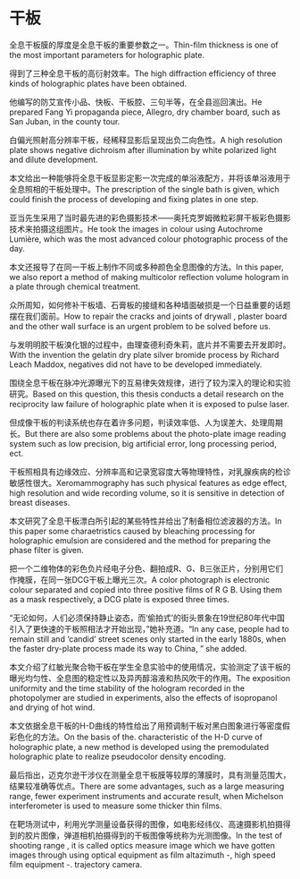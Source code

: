 # 干板

<p><span class="chinese">全息干板膜的厚度是全息干板的重要参数之一。</span><span class="english">Thin-film thickness is one of the most important parameters for holographic plate.</span></p>

<p><span class="chinese">得到了三种全息干板的高衍射效率。</span><span class="english">The high diffraction efficiency of three kinds of holographic plates have been obtained.</span></p>

<p><span class="chinese">他编写的防艾宣传小品、快板、干板腔、三句半等，在全县巡回演出。</span><span class="english">He prepared Fang Yi propaganda piece, Allegro, dry chamber board, such as San Juban, in the county tour.</span></p>

<p><span class="chinese">白偏光照射高分辨率干板，经稀释显影后呈现出负二向色性。</span><span class="english">A high resolution plate shows negative dichroism after illumination by white polarized light and dilute development.</span></p>

<p><span class="chinese">本文给出一种能够将全息干板显影定影一次完成的单浴液配方，并将该单浴液用于全息照相的干板处理中。</span><span class="english">The prescription of the single bath is given, which could finish the process of developing and fixing plates in one step.</span></p>

<p><span class="chinese">亚当先生采用了当时最先进的彩色摄影技术——奥托克罗姆微粒彩屏干板彩色摄影技术来拍摄这组图片。</span><span class="english">He took the images in colour using Autochrome Lumière, which was the most advanced colour photographic process of the day.</span></p>

<p><span class="chinese">本文还报导了在同一干板上制作不同或多种颜色全息图像的方法。</span><span class="english">In this paper, we also report a method of making multicolor reflection volume hologram in a plate through chemical treatment.</span></p>

<p><span class="chinese">众所周知，如何修补干板墙、石膏板的接缝和各种墙面破损是一个日益重要的话题摆在我们面前。</span><span class="english">How to repair the cracks and joints of drywall , plaster board and the other wall surface is an urgent problem to be solved before us.</span></p>

<p><span class="chinese">与发明明胶干板溴化银的过程中，由理查德利奇朱莉，底片并不需要去开发即时。</span><span class="english">With the invention the gelatin dry plate silver bromide process by Richard Leach Maddox, negatives did not have to be developed immediately.</span></p>

<p><span class="chinese">围绕全息干板在脉冲光源曝光下的互易律失效规律，进行了较为深入的理论和实验研究。</span><span class="english">Based on this question, this thesis conducts a detail research on the reciprocity law failure of holographic plate when it is exposed to pulse laser.</span></p>

<p><span class="chinese">但成像干板的判读系统也存在着许多问题，判读效率低、人为误差大、处理周期长。</span><span class="english">But there are also some problems about the photo-plate image reading system such as low precision, big artificial error, long processing period, ect.</span></p>

<p><span class="chinese">干板照相具有边缘效应、分辨率高和记录宽容度大等物理特性，对乳腺疾病的检诊敏感性很大。</span><span class="english">Xeromammography has such physical features as edge effect, high resolution and wide recording volume, so it is sensitive in detection of breast diseases.</span></p>

<p><span class="chinese">本文研究了全息干板漂白所引起的某些特性并给出了制备相位滤波器的方法。</span><span class="english">In this paper some charaetristics caused by bleaching processing for holographic emulsion are considered and the method for preparing the phase filter is given.</span></p>

<p><span class="chinese">把一个二维物体的彩色负片经电子分色、翻拍成R、G、B三张正片，分别用它们作掩膜，在同一张DCG干板上曝光三次。</span><span class="english">A color photograph is electronic colour separated and copied into three positive films of R G B. Using them as a mask respectively, a DCG plate is exposed three times.</span></p>

<p><span class="chinese">“无论如何，人们必须保持静止姿态，而‘偷拍式’的街头景象在19世纪80年代中国引入了更快速的干板照相法才开始出现，”她补充道。</span><span class="english">“In any case, people had to remain still and ‘candid’ street scenes only started in the early 1880s, when the faster dry-plate process made its way to China, ” she added.</span></p>

<p><span class="chinese">本文介绍了红敏光聚合物干板在学生全息实验中的使用情况，实验测定了该干板的曝光均匀性、全息图的稳定性以及异丙醇溶液和热风吹干的作用。</span><span class="english">The exposition uniformity and the time stability of the hologram recorded in the photopolymer are studied in experiments, also the effects of isopropanol and drying of hot wind.</span></p>

<p><span class="chinese">本文依据全息干板的H-D曲线的特性给出了用预调制干板对黑白图象进行等密度假彩色化的方法。</span><span class="english">On the basis of the. characteristic of the H-D curve of holographic plate, a new method is developed using the premodulated holographic plate to realize pseudocolor density encoding.</span></p>

<p><span class="chinese">最后指出，迈克尔逊干涉仪在测量全息干板膜等较厚的薄膜时，具有测量范围大，结果较准确等优点。</span><span class="english">There are some advantages, such as a large measuring range, fewer experiment instruments and accurate result, when Michelson interferometer is used to measure some thicker thin films.</span></p>

<p><span class="chinese">在靶场测试中，利用光学测量设备获得的图像，如电影经纬仪、高速摄影机拍摄得到的胶片图像，弹道相机拍摄得到的干板图像等统称为光测图像。</span><span class="english">In the test of shooting range , it is called optics measure image which we have gotten images through using optical equipment as film altazimuth -, high speed film equipment -. trajectory camera.</span></p>

